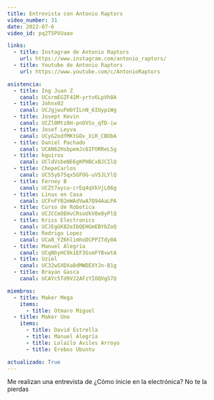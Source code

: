 ```yaml
---
title: Entrevista con Antonio Raptors
video_number: 31
date: 2022-07-6
video_id: pq2T5PVUaao

links:
  - title: Instagram de Antonio Raptors
    url: https://www.instagram.com/antonio_raptors/
  - title: Youtube de Antonio Raptors
    url: https://www.youtube.com/c/AntonioRaptors

asistencia:
  - title: Ing Juan Z
    canal: UCsrmEGZF41M-yrtv6LpVh8A
  - title: Johnx02
    canal: UCJgjwuFmbYILnN_6IUypiWg
  - title: Josept Kevin
    canal: UCZl0Mtz8H-pnOVSs_qTD-iw
  - title: Josef Leyva
    canal: UCyG2odfMKtGOv_XiR_CBObA
  - title: Daniel Pachado
    canal: UCAN62HsbpemJc6IFORReLSg
  - title: kquiros
    canal: UCldVsbeNE6gKPHBCxBJCIlQ
  - title: ChepeCarlos
    canal: UCS5yb75qx5GFOG-uV5JLYlQ
  - title: Ferney B
    canal: UCZt7aycu-crEq4qVkVjL06g
  - title: Linux en Casa
    canal: UCFnFYB2mWAdVwA7Q94AaLPA
  - title: Curso de Robotica
    canal: UCJCCmOEHvCRsoUkV0e8yPlQ
  - title: Kriss Electronics
    canal: UCJEgGK82eIbQEHGmEBYbZoQ
  - title: Rodrigo Lopez
    canal: UCa8_YZ6hlimhoDCPPITdy0A
  - title: Manuel Alegría
    canal: UCqNbyHC9k1EF3GsmFYBvwtA
  - title: Uziel
    canal: UC32wSXDXa8dMWDEXYJn-B1g
  - title: Brayan Gasca
    canal: UCAYc5Td9VJ2AFzYIOQVgS7Q

miembros:
  - title: Maker Mega
    items:
      - title: Otmaro Miguel
  - title: Maker Uno
    items:
      - title: David Estrella
      - title: Manuel Alegría
      - title: Lolailo Aviles Arroyo
      - title: Erebos Ubuntu

actualizado: True
---
```


Me realizan una entrevista de ¿Cómo inicie en la electrónica? No te la pierdas

